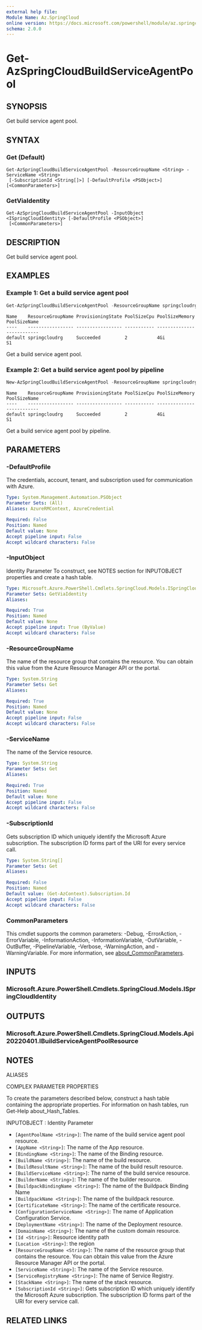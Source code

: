 ```yaml
---
external help file:
Module Name: Az.SpringCloud
online version: https://docs.microsoft.com/powershell/module/az.springcloud/get-azspringcloudbuildserviceagentpool
schema: 2.0.0
---
```


# Get-AzSpringCloudBuildServiceAgentPool

## SYNOPSIS
Get build service agent pool.

## SYNTAX

### Get (Default)
```
Get-AzSpringCloudBuildServiceAgentPool -ResourceGroupName <String> -ServiceName <String>
 [-SubscriptionId <String[]>] [-DefaultProfile <PSObject>] [<CommonParameters>]
```

### GetViaIdentity
```
Get-AzSpringCloudBuildServiceAgentPool -InputObject <ISpringCloudIdentity> [-DefaultProfile <PSObject>]
 [<CommonParameters>]
```

## DESCRIPTION
Get build service agent pool.

## EXAMPLES

### Example 1: Get a build service agent pool
```powershell
Get-AzSpringCloudBuildServiceAgentPool -ResourceGroupName springcloudrg -ServiceName sspring-portal01
```

```output
Name    ResourceGroupName ProvisioningState PoolSizeCpu PoolSizeMemory PoolSizeName
----    ----------------- ----------------- ----------- -------------- ------------
default springcloudrg     Succeeded         2           4Gi            S1
```

Get a build service agent pool.

### Example 2: Get a build service agent pool by pipeline
```powershell
New-AzSpringCloudBuildServiceAgentPool -ResourceGroupName springcloudrg -ServiceName espring-pwsh01 -PoolSizeName "S1" | Get-AzSpringCloudBuildServiceAgentPool
```

```output
Name    ResourceGroupName ProvisioningState PoolSizeCpu PoolSizeMemory PoolSizeName
----    ----------------- ----------------- ----------- -------------- ------------
default springcloudrg     Succeeded         2           4Gi            S1
```

Get a build service agent pool by pipeline.

## PARAMETERS

### -DefaultProfile
The credentials, account, tenant, and subscription used for communication with Azure.

```yaml
Type: System.Management.Automation.PSObject
Parameter Sets: (All)
Aliases: AzureRMContext, AzureCredential

Required: False
Position: Named
Default value: None
Accept pipeline input: False
Accept wildcard characters: False
```

### -InputObject
Identity Parameter
To construct, see NOTES section for INPUTOBJECT properties and create a hash table.

```yaml
Type: Microsoft.Azure.PowerShell.Cmdlets.SpringCloud.Models.ISpringCloudIdentity
Parameter Sets: GetViaIdentity
Aliases:

Required: True
Position: Named
Default value: None
Accept pipeline input: True (ByValue)
Accept wildcard characters: False
```

### -ResourceGroupName
The name of the resource group that contains the resource.
You can obtain this value from the Azure Resource Manager API or the portal.

```yaml
Type: System.String
Parameter Sets: Get
Aliases:

Required: True
Position: Named
Default value: None
Accept pipeline input: False
Accept wildcard characters: False
```

### -ServiceName
The name of the Service resource.

```yaml
Type: System.String
Parameter Sets: Get
Aliases:

Required: True
Position: Named
Default value: None
Accept pipeline input: False
Accept wildcard characters: False
```

### -SubscriptionId
Gets subscription ID which uniquely identify the Microsoft Azure subscription.
The subscription ID forms part of the URI for every service call.

```yaml
Type: System.String[]
Parameter Sets: Get
Aliases:

Required: False
Position: Named
Default value: (Get-AzContext).Subscription.Id
Accept pipeline input: False
Accept wildcard characters: False
```

### CommonParameters
This cmdlet supports the common parameters: -Debug, -ErrorAction, -ErrorVariable, -InformationAction, -InformationVariable, -OutVariable, -OutBuffer, -PipelineVariable, -Verbose, -WarningAction, and -WarningVariable. For more information, see [about_CommonParameters](http://go.microsoft.com/fwlink/?LinkID=113216).

## INPUTS

### Microsoft.Azure.PowerShell.Cmdlets.SpringCloud.Models.ISpringCloudIdentity

## OUTPUTS

### Microsoft.Azure.PowerShell.Cmdlets.SpringCloud.Models.Api20220401.IBuildServiceAgentPoolResource

## NOTES

ALIASES

COMPLEX PARAMETER PROPERTIES

To create the parameters described below, construct a hash table containing the appropriate properties. For information on hash tables, run Get-Help about_Hash_Tables.


INPUTOBJECT <ISpringCloudIdentity>: Identity Parameter
  - `[AgentPoolName <String>]`: The name of the build service agent pool resource.
  - `[AppName <String>]`: The name of the App resource.
  - `[BindingName <String>]`: The name of the Binding resource.
  - `[BuildName <String>]`: The name of the build resource.
  - `[BuildResultName <String>]`: The name of the build result resource.
  - `[BuildServiceName <String>]`: The name of the build service resource.
  - `[BuilderName <String>]`: The name of the builder resource.
  - `[BuildpackBindingName <String>]`: The name of the Buildpack Binding Name
  - `[BuildpackName <String>]`: The name of the buildpack resource.
  - `[CertificateName <String>]`: The name of the certificate resource.
  - `[ConfigurationServiceName <String>]`: The name of Application Configuration Service.
  - `[DeploymentName <String>]`: The name of the Deployment resource.
  - `[DomainName <String>]`: The name of the custom domain resource.
  - `[Id <String>]`: Resource identity path
  - `[Location <String>]`: the region
  - `[ResourceGroupName <String>]`: The name of the resource group that contains the resource. You can obtain this value from the Azure Resource Manager API or the portal.
  - `[ServiceName <String>]`: The name of the Service resource.
  - `[ServiceRegistryName <String>]`: The name of Service Registry.
  - `[StackName <String>]`: The name of the stack resource.
  - `[SubscriptionId <String>]`: Gets subscription ID which uniquely identify the Microsoft Azure subscription. The subscription ID forms part of the URI for every service call.

## RELATED LINKS

